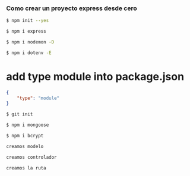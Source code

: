 ### Como crear un proyecto express desde cero

```sh
$ npm init --yes
```

```bash
$ npm i express
```

```bash
$ npm i nodemon -D
```

```bash
$ npm i dotenv -E
```

# add type module into package.json

```json
{
	"type": "module"
}
```

```bash
$ git init
```

```bash
$ npm i mongoose
```
```bash
$ npm i bcrypt
```

```txt
creamos modelo
```

```txt
creamos controlador
```

```txt
creamos la ruta
```



